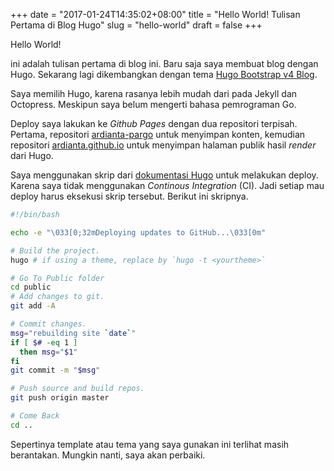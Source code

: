 +++
date = "2017-01-24T14:35:02+08:00"
title = "Hello World! Tulisan Pertama di Blog Hugo"
slug = "hello-world"
draft = false
+++

Hello World!

ini adalah tulisan pertama di blog ini. Baru saja saya membuat blog
dengan Hugo. Sekarang lagi dikembangkan dengan tema [Hugo Bootstrap v4 Blog](https://github.com/alanorth/hugo-theme-bootstrap4-blog).

Saya memilih Hugo, karena rasanya lebih mudah dari pada Jekyll dan Octopress.
Meskipun saya belum mengerti bahasa pemrograman Go.

Deploy saya lakukan ke _Github Pages_ dengan dua repositori terpisah. Pertama,
repositori [ardianta-pargo](https://github.com/ardianta/ardianta-pargo) untuk
menyimpan konten, kemudian repositori [ardianta.github.io](https://github.com/ardianta/ardianta.github.io)
untuk menyimpan halaman publik hasil _render_ dari Hugo.

Saya menggunakan skrip dari [dokumentasi Hugo](https://gohugo.io/tutorials/github-pages-blog/) untuk melakukan deploy.
Karena saya tidak menggunakan _Continous Integration_ (CI). Jadi setiap
mau deploy harus eksekusi skrip tersebut. Berikut ini skripnya.

```bash
#!/bin/bash

echo -e "\033[0;32mDeploying updates to GitHub...\033[0m"

# Build the project.
hugo # if using a theme, replace by `hugo -t <yourtheme>`

# Go To Public folder
cd public
# Add changes to git.
git add -A

# Commit changes.
msg="rebuilding site `date`"
if [ $# -eq 1 ]
  then msg="$1"
fi
git commit -m "$msg"

# Push source and build repos.
git push origin master

# Come Back
cd ..

```

Sepertinya template atau tema yang saya gunakan ini terlihat masih berantakan.
Mungkin nanti, saya akan perbaiki.
